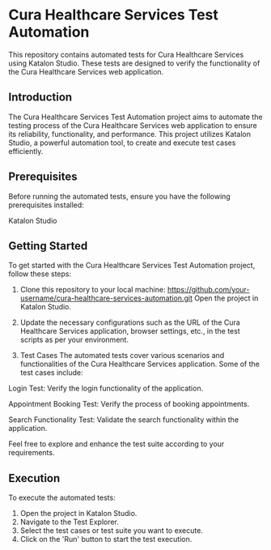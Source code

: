 # Cura Healthcare Services Test Automation

This repository contains automated tests for Cura Healthcare Services using Katalon Studio. These tests are designed to verify the functionality of the Cura Healthcare Services web application.


## Introduction
The Cura Healthcare Services Test Automation project aims to automate the testing process of the Cura Healthcare Services web application to ensure its reliability, functionality, and performance. This project utilizes Katalon Studio, a powerful automation tool, to create and execute test cases efficiently.



## Prerequisites
Before running the automated tests, ensure you have the following prerequisites installed:

Katalon Studio
## Getting Started
To get started with the Cura Healthcare Services Test Automation project, follow these steps:

1. Clone this repository to your local machine:
 https://github.com/your-username/cura-healthcare-services-automation.git
Open the project in Katalon Studio.

2. Update the necessary configurations such as the URL of the Cura Healthcare Services application, browser settings, etc., in the test scripts as per your environment.

3. Test Cases
The automated tests cover various scenarios and functionalities of the Cura Healthcare Services application. Some of the test cases include:

 Login Test: Verify the login functionality of the application.

Appointment Booking Test: Verify the process of booking appointments.

Search Functionality Test: Validate the search functionality within the application.

Feel free to explore and enhance the test suite according to your requirements.
## Execution
To execute the automated tests:

1. Open the project in Katalon Studio.
2. Navigate to the Test Explorer.
3. Select the test cases or test suite you want to execute.
4. Click on the 'Run' button to start the test execution.
